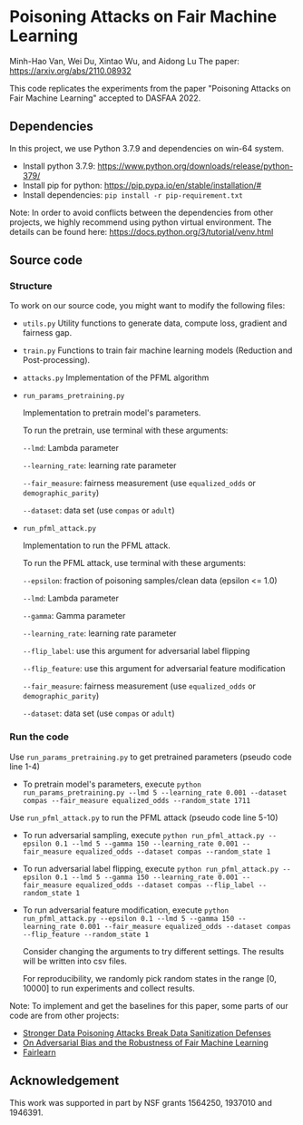# Poisoning Attacks on Fair Machine Learning
Minh-Hao Van, Wei Du, Xintao Wu, and Aidong Lu
The paper: https://arxiv.org/abs/2110.08932

This code replicates the experiments from the paper "Poisoning Attacks on Fair Machine Learning" accepted to DASFAA 2022.


## Dependencies
In this project, we use Python 3.7.9 and dependencies on win-64 system.
 - Install python 3.7.9: https://www.python.org/downloads/release/python-379/
 - Install pip for python: https://pip.pypa.io/en/stable/installation/#
 - Install dependencies: `pip install -r pip-requirement.txt`

Note: In order to avoid conflicts between the dependencies from other projects, we highly recommend using python virtual environment. The details can be found here: https://docs.python.org/3/tutorial/venv.html

## Source code
### Structure
To work on our source code, you might want to modify the following files:
 - `utils.py`
   Utility functions to generate data, compute loss, gradient and fairness gap.
 - `train.py`
   Functions to train fair machine learning models (Reduction and Post-processing).
 - `attacks.py`
   Implementation of the PFML algorithm
 - `run_params_pretraining.py`

   Implementation to pretrain model's parameters. 

   To run the pretrain, use terminal with these arguments:

   `--lmd`: Lambda parameter

   `--learning_rate`: learning rate parameter

   `--fair_measure`: fairness measurement (use `equalized_odds` or `demographic_parity`)

   `--dataset`: data set (use `compas` or `adult`)

 - `run_pfml_attack.py`

   Implementation to run the PFML attack. 

   To run the PFML attack, use terminal with these arguments:

   `--epsilon`: fraction of poisoning samples/clean data (epsilon <= 1.0)

   `--lmd`: Lambda parameter

   `--gamma`: Gamma parameter

   `--learning_rate`: learning rate parameter

   `--flip_label`: use this argument for adversarial label flipping

   `--flip_feature`: use this argument for adversarial feature modification

   `--fair_measure`: fairness measurement (use `equalized_odds` or `demographic_parity`)

   `--dataset`: data set (use `compas` or `adult`)

### Run the code
Use `run_params_pretraining.py` to get pretrained parameters (pseudo code line 1-4)
 - To pretrain model's parameters, execute `python run_params_pretraining.py --lmd 5 --learning_rate 0.001 --dataset compas --fair_measure equalized_odds --random_state 1711`

Use `run_pfml_attack.py` to run the PFML attack (pseudo code line 5-10)
 - To run adversarial sampling, execute `python run_pfml_attack.py --epsilon 0.1 --lmd 5 --gamma 150 --learning_rate 0.001 --fair_measure equalized_odds --dataset compas --random_state 1`
 - To run adversarial label flipping, execute `python run_pfml_attack.py --epsilon 0.1 --lmd 5 --gamma 150 --learning_rate 0.001 --fair_measure equalized_odds --dataset compas --flip_label --random_state 1`
 - To run adversarial feature modification, execute `python run_pfml_attack.py --epsilon 0.1 --lmd 5 --gamma 150 --learning_rate 0.001 --fair_measure equalized_odds --dataset compas --flip_feature --random_state 1`
  
   Consider changing the arguments to try different settings. The results will be written into csv files.

   For reproducibility, we randomly pick random states in the range [0, 10000] to run experiments and collect results.

Note: To implement and get the baselines for this paper, some parts of our code are from other projects:
 - [Stronger Data Poisoning Attacks Break Data Sanitization Defenses](https://github.com/kohpangwei/data-poisoning-journal-release)
 - [On Adversarial Bias and the Robustness of Fair Machine Learning](https://github.com/privacytrustlab/adversarial_bias)
 - [Fairlearn](https://github.com/fairlearn/fairlearn)

## Acknowledgement
This work was supported in part by NSF grants 1564250, 1937010 and 1946391.
